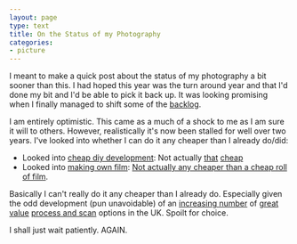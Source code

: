 ```yaml
---
layout: page
type: text
title: On the Status of my Photography
categories:
- picture
---
```

I meant to make a quick post about the status of my photography a bit sooner than this. I had hoped this year was the turn around year and that I'd done my bit and I'd be able to pick it back up. It was looking promising when I finally managed to shift some of the [back](http://www.flickr.com/photos/i-5-m/sets/72157631595566914/)[log](http://www.flickr.com/photos/i-5-m/sets/72157629646923030/).

I am entirely optimistic. This came as a much of a shock to me as I am sure it will to others. However, realistically it's now been stalled for well over two years. I've looked into whether I can do it any cheaper than I already do/did:

- Looked into [cheap diy development](http://www.caffenol.org): Not actually [that](http://www.flickr.com/groups/33051635@N00/discuss/72157626859267089/) [cheap](http://www.apug.org/forums/viewpost.php?p=1230514) 
- Looked into [making own film](http://www.costaricacoffeeart.com/alternative_photography_make_your_own_negative_film_or_plates.php): [Not actually any cheaper than a cheap roll of film](http://costaricacoffeeart.com/photo_emulsion_how_to_make_it_yourself.php).

Basically I can't really do it any cheaper than I already do. Especially given the odd development (pun unavoidable) of an [increasing number](http://www.photo-express.co.uk/films-to-cd.php) of [great value](http://www.photofilmprocessing.co.uk/35mmfilm.html) [process and scan](http://www.ag-photolab.co.uk/c41-process-only-35mm120220110-463-p.asp) options in the UK. Spoilt for choice.

I shall just wait patiently. AGAIN.
